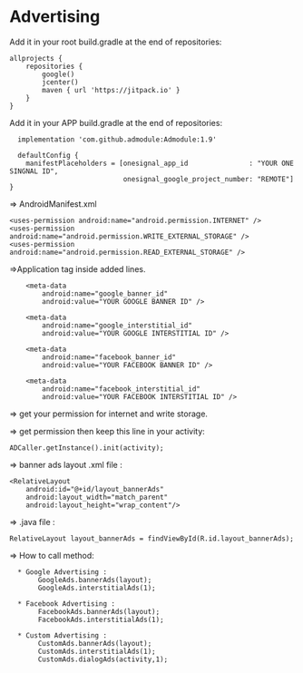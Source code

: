 # Advertising

Add it in your root build.gradle at the end of repositories:

    allprojects {
        repositories {
            google()
            jcenter()
            maven { url 'https://jitpack.io' }
        }
    }
  
Add it in your APP build.gradle at the end of repositories:

      implementation 'com.github.admodule:Admodule:1.9'
      
      defaultConfig {
        manifestPlaceholders = [onesignal_app_id               : "YOUR ONE SINGNAL ID",
                                onesignal_google_project_number: "REMOTE"]
    }

=> AndroidManifest.xml

    <uses-permission android:name="android.permission.INTERNET" />
    <uses-permission android:name="android.permission.WRITE_EXTERNAL_STORAGE" />
    <uses-permission android:name="android.permission.READ_EXTERNAL_STORAGE" />

=>Application tag inside added lines.

        <meta-data
            android:name="google_banner_id"
            android:value="YOUR GOOGLE BANNER ID" />

        <meta-data
            android:name="google_interstitial_id"
            android:value="YOUR GOOGLE INTERSTITIAL ID" />

        <meta-data
            android:name="facebook_banner_id"
            android:value="YOUR FACEBOOK BANNER ID" />

        <meta-data
            android:name="facebook_interstitial_id"
            android:value="YOUR FACEBOOK INTERSTITIAL ID" />

=> get your permission for internet and write storage.

=> get permission then keep this line in your activity: 

    ADCaller.getInstance().init(activity);

=> banner ads layout .xml file :
        
    <RelativeLayout
        android:id="@+id/layout_bannerAds"
        android:layout_width="match_parent"
        android:layout_height="wrap_content"/>
       
=> .java file :
     
    RelativeLayout layout_bannerAds = findViewById(R.id.layout_bannerAds);

=> How to call method:

      * Google Advertising :
           GoogleAds.bannerAds(layout);
           GoogleAds.interstitialAds(1);
      
      * Facebook Advertising :
           FacebookAds.bannerAds(layout);
           FacebookAds.interstitialAds(1);
           
      * Custom Advertising :
           CustomAds.bannerAds(layout);
           CustomAds.interstitialAds(1);
           CustomAds.dialogAds(activity,1);
